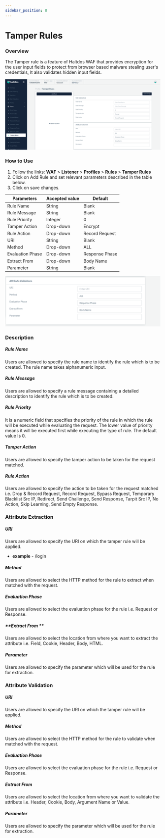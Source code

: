 ```yaml
---
sidebar_position: 8
---
```


# Tamper Rules
   

### Overview
   
The Tamper rule is a feature of Haltdos WAF that provides encryption for the user input fields to protect from browser based malware stealing user's credentials, It also validates hidden input fields.
   
![Tamper Rule](/img/waf/v2/temper_rule.png)
   
### How to Use
1. Follow the links: **WAF** > **Listener** >  **Profiles** > **Rules** > **Tamper Rules**
2. Click on Add Rule and set relevant parameters described in the table below.
3. Click on save changes.

| Parameters       | Accepted value |  Default       |
|------------------|----------------|----------------|
| Rule Name        | String         | Blank          |
| Rule Message     | String         | Blank          |
| Rule Priority    | Integer        | 0              |
| Tamper Action    | Drop-down      | Encrypt        |
| Rule Action      | Drop-down      | Record Request |
| URI              | String         | Blank          |
| Method           | Drop-down      | ALL            |
| Evaluation Phase | Drop-down      | Response Phase |
| Extract From     | Drop-down      | Body Name      |
| Parameter        | String         | Blank          |

![Tamper Rule](/img/waf/v2/temper_rule1.png)
### Description 

##### **Rule Name**
Users are allowed to specify the rule name to identify the rule which is to be created. The rule name takes alphanumeric input.

##### **Rule Message**
Users are allowed to specify a rule message containing a detailed description to identify the rule which is to be created.

##### **Rule Priority**
It is a numeric field that specifies the priority of the rule in which the rule will be executed while evaluating the request. The lower value of priority means it will be executed first while executing the type of rule. The default value Is 0. 

##### **Tamper Action**
Users are allowed to specify the tamper action to be taken for the request matched.

##### **Rule Action**
Users are allowed to specify the action to be taken for the request matched i.e. Drop & Record Request, Record Request, Bypass Request, Temporary Blacklist Src IP, Redirect, Send Challenge, Send Response, Tarpit Src IP, No Action, Skip Learning, Send Empty Response.


### Attribute Extraction

##### **URI**
Users are allowed to specify the URI on which the tamper rule will be applied.
 - **example** - /login

##### **Method**
Users are allowed to select the HTTP method for the rule to extract when matched with the request.

##### **Evaluation Phase**
Users are allowed to select the evaluation phase for the rule i.e. Request or Response.

##### **Extract From **
Users are allowed to select the location from where you want to extract the attribute i.e. Field, Cookie, Header, Body, HTML.

##### **Parameter**
Users are allowed to specify the parameter which will be used for the rule for extraction.

### **Attribute Validation**

##### **URI**
Users are allowed to specify the URI on which the tamper rule will be applied.

##### **Method**
Users are allowed to select the HTTP method for the rule to validate when matched with the request.

##### **Evaluation Phase**

Users are allowed to select the evaluation phase for the rule i.e. Request or Response.

##### **Extract From**
Users are allowed to select the location from where you want to validate the attribute i.e. Header, Cookie, Body, Argument Name or Value.

##### **Parameter**

Users are allowed to specify the parameter which will be used for the rule for extraction.





